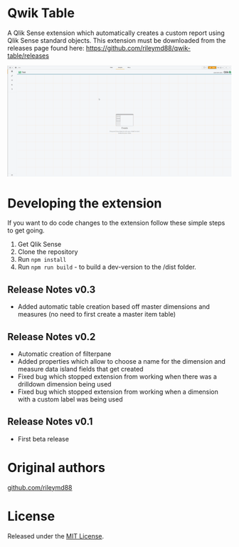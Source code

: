 # Qwik Table
A Qlik Sense extension which automatically creates a custom report using Qlik Sense standard objects. This extension must be downloaded from the releases page found here: https://github.com/rileymd88/qwik-table/releases 

![Qwik Table GIF](https://raw.githubusercontent.com/rileymd88/data/master/qwik-table/qwik-table.gif)

# Developing the extension
If you want to do code changes to the extension follow these simple steps to get going.

1. Get Qlik Sense
2. Clone the repository
3. Run `npm install`
4. Run `npm run build` - to build a dev-version to the /dist folder.

## Release Notes v0.3
* Added automatic table creation based off master dimensions and measures (no need to first create a master item table)

## Release Notes v0.2
* Automatic creation of filterpane
* Added properties which allow to choose a name for the dimension and measure data island fields that get created
* Fixed bug which stopped extension from working when there was a drilldown dimension being used
* Fixed bug which stopped extension from working when a dimension with a custom label was being used

## Release Notes v0.1
* First beta release

# Original authors
[github.com/rileymd88](https://github.com/rileymd88)

# License
Released under the [MIT License](LICENSE).

